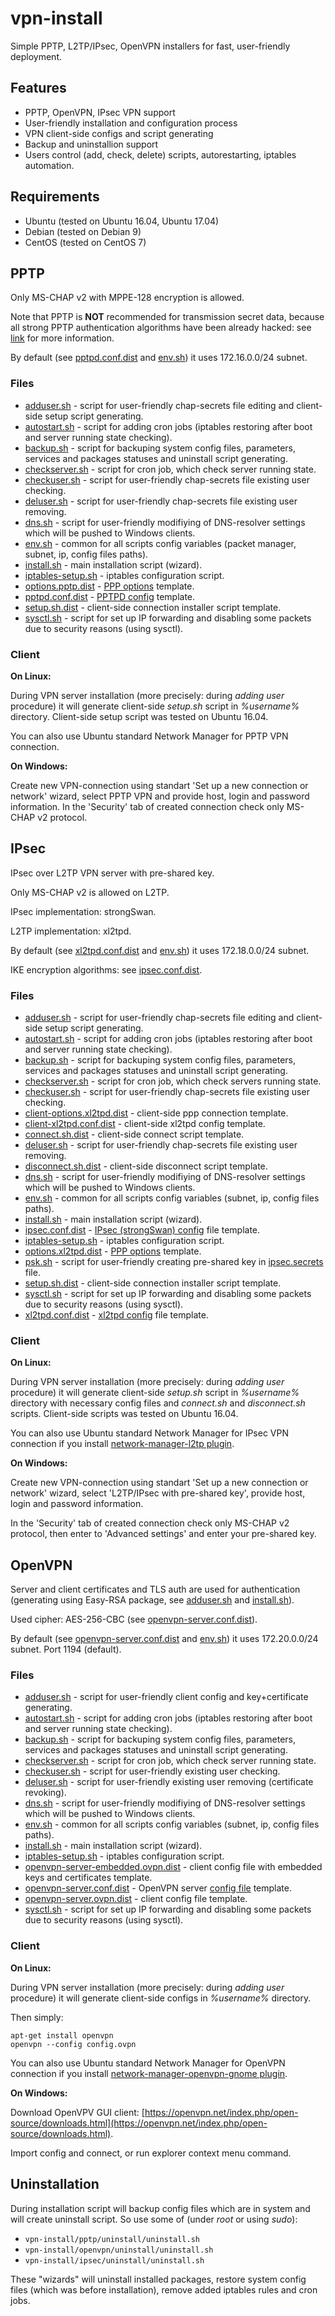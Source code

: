 # vpn-install
Simple PPTP, L2TP/IPsec, OpenVPN installers for fast, user-friendly deployment.

## Features
* PPTP, OpenVPN, IPsec VPN support
* User-friendly installation and configuration process
* VPN client-side configs and script generating 
* Backup and uninstallion support
* Users control (add, check, delete) scripts, autorestarting, iptables automation.

## Requirements
* Ubuntu (tested on Ubuntu 16.04, Ubuntu 17.04)
* Debian (tested on Debian 9)
* CentOS (tested on CentOS 7)

## PPTP
Only MS-CHAP v2 with MPPE-128 encryption is allowed. 

Note that PPTP is **NOT** recommended for transmission secret data, because all strong PPTP authentication algorithms have been already hacked: see [link](https://isc.sans.edu/forums/diary/End+of+Days+for+MSCHAPv2/13807/) for more information.

By default (see [pptpd.conf.dist](https://github.com/MotoAcidic/Privix-openvpn-base/tree/master/VPN//pptp/pptpd.conf.dist) and [env.sh](https://github.com/MotoAcidic/Privix-openvpn-base/tree/master/VPN//pptp/env.sh)) it uses 172.16.0.0/24 subnet.

### Files
* [adduser.sh](https://github.com/MotoAcidic/Privix-openvpn-base/tree/master/VPN//pptp/adduser.sh) - script for user-friendly chap-secrets file editing and client-side setup script generating.
* [autostart.sh](https://github.com/MotoAcidic/Privix-openvpn-base/tree/master/VPN//pptp/autostart.sh) - script for adding cron jobs (iptables restoring after boot and server running state checking).
* [backup.sh](https://github.com/MotoAcidic/Privix-openvpn-base/tree/master/VPN//pptp/backup.sh) - script for backuping system config files, parameters, services and packages statuses and uninstall script generating.
* [checkserver.sh](https://github.com/MotoAcidic/Privix-openvpn-base/tree/master/VPN//pptp/checkserver.sh) - script for cron job, which check server running state.
* [checkuser.sh](https://github.com/MotoAcidic/Privix-openvpn-base/tree/master/VPN//pptp/checkuser.sh) - script for user-friendly chap-secrets file existing user checking.
* [deluser.sh](https://github.com/MotoAcidic/Privix-openvpn-base/tree/master/VPN//pptp/deluser.sh) - script for user-friendly chap-secrets file existing user removing.
* [dns.sh](https://github.com/MotoAcidic/Privix-openvpn-base/tree/master/VPN//pptp/dns.sh) - script for user-friendly modifiying of DNS-resolver settings which will be pushed to Windows clients.
* [env.sh](https://github.com/MotoAcidic/Privix-openvpn-base/tree/master/VPN//pptp/env.sh) - common for all scripts config variables (packet manager, subnet, ip, config files paths).
* [install.sh](https://github.com/MotoAcidic/Privix-openvpn-base/tree/master/VPN//pptp/install.sh) - main installation script (wizard).
* [iptables-setup.sh](https://github.com/MotoAcidic/Privix-openvpn-base/tree/master/VPN//pptp/iptables-setup.sh) - iptables configuration script.
* [options.pptp.dist](https://github.com/MotoAcidic/Privix-openvpn-base/tree/master/VPN//pptp/options.pptp.dist) - [PPP options](https://ppp.samba.org/pppd.html) template.
* [pptpd.conf.dist](https://github.com/MotoAcidic/Privix-openvpn-base/tree/master/VPN//pptp/pptpd.conf.dist) - [PPTPD config](https://www.freebsd.org/cgi/man.cgi?query=pptpd.conf&sektion=5&manpath=FreeBSD+8.0-RELEASE+and+Ports) template.
* [setup.sh.dist](https://github.com/MotoAcidic/Privix-openvpn-base/tree/master/VPN//pptp/setup.sh.dist) - client-side connection installer script template.
* [sysctl.sh](https://github.com/MotoAcidic/Privix-openvpn-base/tree/master/VPN//pptp/sysctl.sh) - script for set up IP forwarding and disabling some packets due to security reasons (using sysctl).

### Client
**On Linux:**

During VPN server installation (more precisely: during *adding user* procedure) it will generate client-side *setup.sh* script in *%username%* directory. Client-side setup script was tested on Ubuntu 16.04.

You can also use Ubuntu standard Network Manager for PPTP VPN connection.

**On Windows:**

Create new VPN-connection using standart 'Set up a new connection or network' wizard, select PPTP VPN and provide host, login and password information. In the 'Security' tab of created connection check only MS-CHAP v2 protocol.


## IPsec
IPsec over L2TP VPN server with pre-shared key. 

Only MS-CHAP v2 is allowed on L2TP. 

IPsec implementation: strongSwan.

L2TP implementation: xl2tpd.

By default (see [xl2tpd.conf.dist](https://github.com/MotoAcidic/Privix-openvpn-base/tree/master/VPN//ipsec/xl2tpd.conf.dist) and [env.sh](https://github.com/MotoAcidic/Privix-openvpn-base/tree/master/VPN//ipsec/env.sh)) it uses 172.18.0.0/24 subnet.

IKE encryption algorithms: see [ipsec.conf.dist](https://github.com/MotoAcidic/Privix-openvpn-base/tree/master/VPN//ipsec/ipsec.conf.dist).

### Files
* [adduser.sh](https://github.com/MotoAcidic/Privix-openvpn-base/tree/master/VPN//ipsec/adduser.sh) - script for user-friendly chap-secrets file editing and client-side setup script generating.
* [autostart.sh](https://github.com/MotoAcidic/Privix-openvpn-base/tree/master/VPN//ipsec/autostart.sh) - script for adding cron jobs (iptables restoring after boot and server running state checking).
* [backup.sh](https://github.com/MotoAcidic/Privix-openvpn-base/tree/master/VPN//ipsec/backup.sh) - script for backuping system config files, parameters, services and packages statuses and uninstall script generating.
* [checkserver.sh](https://github.com/MotoAcidic/Privix-openvpn-base/tree/master/VPN//ipsec/checkserver.sh) - script for cron job, which check servers running state.
* [checkuser.sh](https://github.com/MotoAcidic/Privix-openvpn-base/tree/master/VPN//ipsec/checkuser.sh) - script for user-friendly chap-secrets file existing user checking.
* [client-options.xl2tpd.dist](https://github.com/MotoAcidic/Privix-openvpn-base/tree/master/VPN//ipsec/client-options.xl2tpd.dist) - client-side ppp connection template.
* [client-xl2tpd.conf.dist](https://github.com/MotoAcidic/Privix-openvpn-base/tree/master/VPN//ipsec/client-xl2tpd.conf.dist) - client-side xl2tpd config template.
* [connect.sh.dist](https://github.com/MotoAcidic/Privix-openvpn-base/tree/master/VPN//ipsec/connect.sh.dist) - client-side connect script template.
* [deluser.sh](https://github.com/MotoAcidic/Privix-openvpn-base/tree/master/VPN//ipsec/deluser.sh) - script for user-friendly chap-secrets file existing user removing.
* [disconnect.sh.dist](https://github.com/MotoAcidic/Privix-openvpn-base/tree/master/VPN//ipsec/disconnect.sh.dist) - client-side disconnect script template.
* [dns.sh](https://github.com/MotoAcidic/Privix-openvpn-base/tree/master/VPN//ipsec/dns.sh) - script for user-friendly modifiying of DNS-resolver settings which will be pushed to Windows clients.
* [env.sh](https://github.com/MotoAcidic/Privix-openvpn-base/tree/master/VPN//ipsec/env.sh) - common for all scripts config variables (subnet, ip, config files paths).
* [install.sh](https://github.com/MotoAcidic/Privix-openvpn-base/tree/master/VPN//ipsec/install.sh) - main installation script (wizard).
* [ipsec.conf.dist](https://github.com/MotoAcidic/Privix-openvpn-base/tree/master/VPN//ipsec/ipsec.conf.dist) - [IPsec (strongSwan) config](https://wiki.strongswan.org/projects/strongswan/wiki/ConnSection) file template.
* [iptables-setup.sh](https://github.com/MotoAcidic/Privix-openvpn-base/tree/master/VPN//ipsec/iptables-setup.sh) - iptables configuration script.
* [options.xl2tpd.dist](https://github.com/MotoAcidic/Privix-openvpn-base/tree/master/VPN//ipsec/options.xl2tpd.dist) - [PPP options](https://ppp.samba.org/pppd.html) template.
* [psk.sh](https://github.com/MotoAcidic/Privix-openvpn-base/tree/master/VPN//ipsec/psk.sh) - script for user-friendly creating pre-shared key in [ipsec.secrets](https://linux.die.net/man/5/ipsec.secrets) file.
* [setup.sh.dist](https://github.com/MotoAcidic/Privix-openvpn-base/tree/master/VPN//ipsec/setup.sh.dist) - client-side connection installer script template.
* [sysctl.sh](https://github.com/MotoAcidic/Privix-openvpn-base/tree/master/VPN//ipsec/sysctl.sh) - script for set up IP forwarding and disabling some packets due to security reasons (using sysctl).
* [xl2tpd.conf.dist](https://github.com/MotoAcidic/Privix-openvpn-base/tree/master/VPN//ipsec/xl2tpd.conf.dist) - [xl2tpd config](https://linux.die.net/man/5/xl2tpd.conf) file template.

### Client
**On Linux:**

During VPN server installation (more precisely: during *adding user* procedure) it will generate client-side *setup.sh* script in *%username%* directory with necessary config files and *connect.sh* and *disconnect.sh* scripts. Client-side scripts was tested on Ubuntu 16.04.

You can also use Ubuntu standard Network Manager for IPsec VPN connection if you install [network-manager-l2tp plugin](https://github.com/nm-l2tp/network-manager-l2tp).

**On Windows:**

Create new VPN-connection using standart 'Set up a new connection or network' wizard, select 'L2TP/IPsec with pre-shared key', provide host, login and password information.

In the 'Security' tab of created connection check only MS-CHAP v2 protocol, then enter to 'Advanced settings' and enter your pre-shared key.


## OpenVPN
Server and client certificates and TLS auth are used for authentication (generating using Easy-RSA package, see [adduser.sh](https://github.com/MotoAcidic/Privix-openvpn-base/tree/master/VPN//privixvpn/adduser.sh) and [install.sh](https://github.com/MotoAcidic/Privix-openvpn-base/tree/master/VPN//privixvpn/install.sh)).

Used cipher: AES-256-CBC (see [openvpn-server.conf.dist](https://github.com/MotoAcidic/Privix-openvpn-base/tree/master/VPN//privixvpn/openvpn-server.conf.dist)).

By default (see [openvpn-server.conf.dist](https://github.com/MotoAcidic/Privix-openvpn-base/tree/master/VPN//privixvpn/openvpn-server.conf.dist) and [env.sh](https://github.com/MotoAcidic/Privix-openvpn-base/tree/master/VPN//privixvpn/env.sh)) it uses 172.20.0.0/24 subnet.
Port 1194 (default).

### Files
* [adduser.sh](https://github.com/MotoAcidic/Privix-openvpn-base/tree/master/VPN//privixvpn/adduser.sh) - script for user-friendly client config and key+certificate generating.
* [autostart.sh](https://github.com/MotoAcidic/Privix-openvpn-base/tree/master/VPN//privixvpn/autostart.sh) - script for adding cron jobs (iptables restoring after boot and server running state checking).
* [backup.sh](https://github.com/MotoAcidic/Privix-openvpn-base/tree/master/VPN//privixvpn/backup.sh) - script for backuping system config files, parameters, services and packages statuses and uninstall script generating.
* [checkserver.sh](https://github.com/MotoAcidic/Privix-openvpn-base/tree/master/VPN//privixvpn/checkserver.sh) - script for cron job, which check server running state.
* [checkuser.sh](https://github.com/MotoAcidic/Privix-openvpn-base/tree/master/VPN//privixvpn/checkuser.sh) - script for user-friendly existing user checking.
* [deluser.sh](https://github.com/MotoAcidic/Privix-openvpn-base/tree/master/VPN//privixvpn/deluser.sh) - script for user-friendly existing user removing (certificate revoking).
* [dns.sh](https://github.com/MotoAcidic/Privix-openvpn-base/tree/master/VPN//privixvpn/dns.sh) - script for user-friendly modifiying of DNS-resolver settings which will be pushed to Windows clients.
* [env.sh](https://github.com/MotoAcidic/Privix-openvpn-base/tree/master/VPN//privixvpn/env.sh) - common for all scripts config variables (subnet, ip, config files paths).
* [install.sh](https://github.com/MotoAcidic/Privix-openvpn-base/tree/master/VPN//privixvpn/install.sh) - main installation script (wizard).
* [iptables-setup.sh](https://github.com/MotoAcidic/Privix-openvpn-base/tree/master/VPN//privixvpn/iptables-setup.sh) - iptables configuration script.
* [openvpn-server-embedded.ovpn.dist](https://github.com/MotoAcidic/Privix-openvpn-base/tree/master/VPN//privixvpn/openvpn-server-embedded.ovpn.dist) - client config file with embedded keys and certificates template.
* [openvpn-server.conf.dist](https://github.com/MotoAcidic/Privix-openvpn-base/tree/master/VPN//privixvpn/openvpn-server.conf.dist) - OpenVPN server [config file](https://openvpn.net/index.php/open-source/documentation/howto.html) template.
* [openvpn-server.ovpn.dist](https://github.com/MotoAcidic/Privix-openvpn-base/tree/master/VPN//privixvpn/openvpn-server.ovpn.dist) - client config file template.
* [sysctl.sh](https://github.com/MotoAcidic/Privix-openvpn-base/tree/master/VPN//privixvpn/sysctl.sh) - script for set up IP forwarding and disabling some packets due to security reasons (using sysctl).

### Client
**On Linux:**

During VPN server installation (more precisely: during *adding user* procedure) it will generate client-side configs in *%username%* directory.

Then simply:
```
apt-get install openvpn
openvpn --config config.ovpn
```

You can also use Ubuntu standard Network Manager for OpenVPN connection if you install [network-manager-openvpn-gnome plugin](https://askubuntu.com/questions/187511/how-can-i-use-a-ovpn-file-with-network-manager).


**On Windows:**

Download OpenVPV GUI client: [https://openvpn.net/index.php/open-source/downloads.html](https://openvpn.net/index.php/open-source/downloads.html).

Import config and connect, or run explorer context menu command.


## Uninstallation

During installation script will backup config files which are in system and will create uninstall script. So use some of (under *root* or using *sudo*):
* `vpn-install/pptp/uninstall/uninstall.sh`
* `vpn-install/openvpn/uninstall/uninstall.sh`
* `vpn-install/ipsec/uninstall/uninstall.sh`

These "wizards" will uninstall installed packages, restore system config files (which was before installation), remove added iptables  rules and cron jobs.

